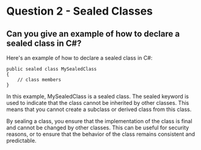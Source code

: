 # Question 2 - Sealed Classes

## Can you give an example of how to declare a sealed class in C#?

Here's an example of how to declare a sealed class in C#:

```
public sealed class MySealedClass
{
    // class members
}
```
In this example, MySealedClass is a sealed class. The sealed keyword is used to indicate that the class cannot be inherited by other classes. This means that you cannot create a subclass or derived class from this class.

By sealing a class, you ensure that the implementation of the class is final and cannot be changed by other classes. This can be useful for security reasons, or to ensure that the behavior of the class remains consistent and predictable.
